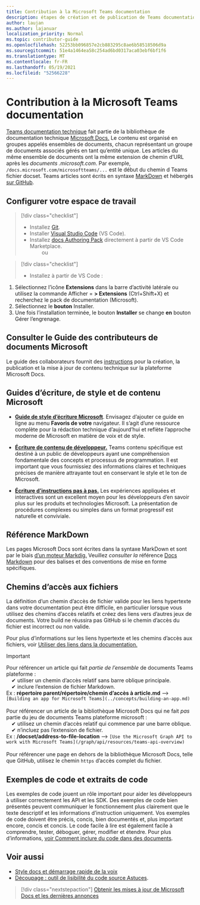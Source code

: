```yaml
---
title: Contribution à la Microsoft Teams documentation
description: étapes de création et de publication de Teams documentation
author: laujan
ms.author: lajanuar
localization_priority: Normal
ms.topic: contributor-guide
ms.openlocfilehash: 52253bb096857e2cb883295c8ae6b58518506d9a
ms.sourcegitcommit: 51e4a1464ea58c254ad6bd0317aca03ebf6bf1f6
ms.translationtype: MT
ms.contentlocale: fr-FR
ms.lasthandoff: 05/19/2021
ms.locfileid: "52566228"
---
```

# <a name="contributing-to-microsoft-teams-documentation"></a>Contribution à la Microsoft Teams documentation

[Teams documentation technique](/microsoftteams/platform/overview) fait partie de la bibliothèque de documentation technique [Microsoft Docs.](https://docs.microsoft.com/) Le contenu est organisé en groupes appelés ensembles de documents, chacun représentant un groupe de documents associés gérés en tant qu’entité unique. Les articles du même ensemble de documents ont la même extension de chemin d’URL après les *documents <span></span> .microsoft.com*.  Par exemple, `/docs.microsoft.com/microsoftteams/...` est le début du chemin d Teams fichier docset. Teams articles sont écrits en syntaxe [MarkDown](#markdown-reference) et hébergés [sur GitHub](https://github.com/MicrosoftDocs/msteams-docs/tree/master/msteams-platform).

## <a name="set-up-your-workspace"></a>Configurer votre espace de travail

> [!div class="checklist"]
>
> * Installez [Git](https://git-scm.com/book/en/v2/Getting-Started-Installing-Git).
> * Installer [Visual Studio Code](https://code.visualstudio.com/) (VS Code).
> * Installez [docs Authoring Pack](https://marketplace.visualstudio.com/items?itemName=docsmsft.docs-authoring-pack) directement à partir de VS Code Marketplace.
<br>&emsp;&emsp; ou

> [!div class="checklist"]
>
> * Installez à partir de VS Code :

   1. Sélectionnez l’icône **Extensions** dans la barre d’activité latérale ou utilisez la commande Afficher =  **> Extensions** (Ctrl+Shift+X) et recherchez le pack de documentation (Microsoft).
   1. Sélectionnez le **bouton** Installer.
   1. Une fois l’installation terminée, le bouton **Installer** se change **en** bouton Gérer l’engrenage.

## <a name="review-the-microsoft-docs-contributors-guide"></a>Consulter le Guide des contributeurs de documents Microsoft

Le guide des collaborateurs fournit des [instructions](/contribute) pour la création, la publication et la mise à jour de contenu technique sur la plateforme Microsoft Docs.

## <a name="microsoft-writing-style-and-content-guides"></a>Guides d’écriture, de style et de contenu Microsoft

* **[Guide de style d’écriture Microsoft](/style-guide/welcome)**. Envisagez d’ajouter ce guide en ligne au menu **Favoris de votre** navigateur. Il s’agit d’une ressource complète pour la rédaction technique d’aujourd’hui et reflète l’approche moderne de Microsoft en matière de voix et de style.

* **[Écriture de contenu de développeur.](/style-guide/developer-content/)** Teams contenu spécifique est destiné à un public de développeurs ayant une compréhension fondamentale des concepts et processus de programmation. Il est important que vous fournissiez des informations claires et techniques précises de manière attrayante tout en conservant le style et le ton de Microsoft.

* **[Écriture d’instructions pas à pas.](/style-guide/procedures-instructions/writing-step-by-step-instructions)** Les expériences appliquées et interactives sont un excellent moyen pour les développeurs d’en savoir plus sur les produits et technologies Microsoft. La présentation de procédures complexes ou simples dans un format progressif est naturelle et conviviale.

## <a name="markdown-reference"></a>Référence MarkDown

 Les pages Microsoft Docs sont écrites dans la syntaxe MarkDown et sont par le biais [d’un moteur Markdig.](https://github.com/lunet-io/markdig) Veuillez *consulter la* référence [Docs Markdown](/contribute/markdown-reference) pour des balises et des conventions de mise en forme spécifiques.

## <a name="file-paths"></a>Chemins d’accès aux fichiers

La définition d’un chemin d’accès de fichier valide pour les liens hypertexte dans votre documentation peut être difficile, en particulier lorsque vous utilisez des chemins d’accès relatifs et créez des liens vers d’autres jeux de documents.  Votre build ne réussira pas GitHub si le chemin d’accès du fichier est incorrect ou non valide.

Pour plus d’informations sur les liens hypertexte et les chemins d’accès aux fichiers, voir [Utiliser des liens dans la documentation.](/contribute/how-to-write-links)

>[!IMPORTANT]
> Pour référencer un article qui fait *partie de l’ensemble* de documents Teams plateforme :<br>
> &emsp;&#x2714; utiliser un chemin d’accès relatif sans barre oblique principale.<br>
> &emsp;&#x2714; inclure l’extension de fichier Markdown.<br>
>Ex :  **répertoire parent/répertoire/chemin d’accès à article.md** —> `[Building an app for Microsoft Teams](../concepts/building-an-app.md)` <br><br>
> Pour référencer un article de la bibliothèque Microsoft Docs qui ne fait *pas* partie du jeu de documents Teams plateforme microsoft :<br>
> &emsp;&#x2714; utilisez un chemin d’accès relatif qui commence par une barre oblique.<br>
> &emsp;&#x2714; n’incluez pas l’extension de fichier. <br> Ex :  **/docset/address-to-file-location** —> `[Use the Microsoft Graph API to work with Microsoft Teams](/graph/api/resources/teams-api-overview)`<br><br>
> Pour référencer une page en dehors de la bibliothèque Microsoft Docs, telle que GitHub, utilisez le chemin `https` d’accès complet du fichier.<br>

## <a name="code-samples-and-snippets"></a>Exemples de code et extraits de code

Les exemples de code jouent un rôle important pour aider les développeurs à utiliser correctement les API et les SDK. Des exemples de code bien présentés peuvent communiquer le fonctionnement plus clairement que le texte descriptif et les informations d’instruction uniquement. Vos exemples de code doivent être précis, concis, bien documentés et, plus important encore, concis et concis. Le code facile à lire est également facile à comprendre, tester, déboguer, gérer, modifier et étendre. Pour plus d’informations, [voir Comment inclure du code dans des documents](/contribute/code-in-docs).

## <a name="see-also"></a>Voir aussi

* [Style docs et démarrage rapide de la voix](/contribute/style-quick-start)
* [Découpage : outil de lisibilité du code source Astuces](/archive/msdn-magazine/2014/october/cutting-edge-source-code-readability-tips).

> [!div class="nextstepaction"]
> [Obtenir les mises à jour de Microsoft Docs et les dernières annonces](/teamblog)
